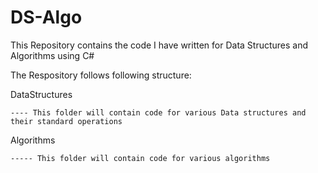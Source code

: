 # DS-Algo
This Repository contains the code I have written for Data Structures and Algorithms using C#

The Respository follows following structure:

  DataStructures
	
    ---- This folder will contain code for various Data structures and their standard operations
		
  Algorithms
	
    ----- This folder will contain code for various algorithms
